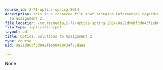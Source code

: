 ```yaml
---
course_id: 2-71-optics-spring-2014
description: This is a resource file that contains information regarding optics, solutions
  to assignment 2.
file_location: /coursemedia/2-71-optics-spring-2014/0a21d96bf3d042f1eb0410034f75daaa_MIT2_71S14_HW_2_sols.pdf
file_type: application/pdf
layout: pdf
title: Optics, Solutions to Assignment 2
type: course
uid: 0a21d96bf3d042f1eb0410034f75daaa

---
```

None